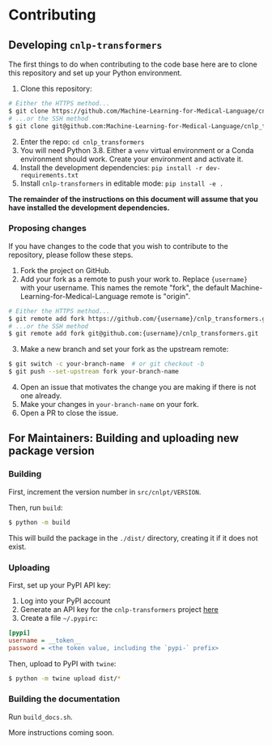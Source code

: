 # Contributing

## Developing `cnlp-transformers`

The first things to do when contributing to the code base here are to clone this repository and set up your Python environment.

1. Clone this repository:
```sh
# Either the HTTPS method...
$ git clone https://github.com/Machine-Learning-for-Medical-Language/cnlp_transformers.git
# ...or the SSH method
$ git clone git@github.com:Machine-Learning-for-Medical-Language/cnlp_transformers.git
```
2. Enter the repo: `cd cnlp_transformers`
3. You will need Python 3.8. Either a `venv` virtual environment or a Conda environment should work. Create your environment and activate it.
4. Install the development dependencies: `pip install -r dev-requirements.txt`
5. Install `cnlp-transformers` in editable mode: `pip install -e .`

**The remainder of the instructions on this document will assume that you have installed the development dependencies.**

### Proposing changes

If you have changes to the code that you wish to contribute to the repository, please follow these steps.

1. Fork the project on GitHub.
2. Add your fork as a remote to push your work to. Replace
    `{username}` with your username. This names the remote "fork", the
    default Machine-Learning-for-Medical-Language remote is "origin".
```sh
# Either the HTTPS method...
$ git remote add fork https://github.com/{username}/cnlp_transformers.git
# ...or the SSH method
$ git remote add fork git@github.com:{username}/cnlp_transformers.git
```
3. Make a new branch and set your fork as the upstream remote:
```sh
$ git switch -c your-branch-name  # or git checkout -b
$ git push --set-upstream fork your-branch-name
```
4. Open an issue that motivates the change you are making if there is not one already.
5. Make your changes in `your-branch-name` on your fork.
6. Open a PR to close the issue.

## For Maintainers: Building and uploading new package version

### Building

First, increment the version number in `src/cnlpt/VERSION`.

Then, run `build`:

```sh
$ python -m build
```

This will build the package in the `./dist/` directory, creating it if it does not exist.

### Uploading

First, set up your PyPI API key:

1. Log into your PyPI account
1. Generate an API key for the `cnlp-transformers` project [here](https://pypi.org/manage/account/#api-tokens)
1. Create a file `~/.pypirc`:
```cfg
[pypi]
username = __token__
password = <the token value, including the `pypi-` prefix>
```

Then, upload to PyPI with `twine`:

```sh
$ python -m twine upload dist/*
```

### Building the documentation

Run `build_docs.sh`.

More instructions coming soon.